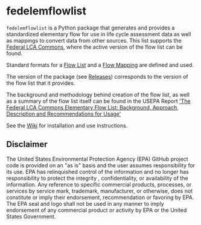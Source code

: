 # fedelemflowlist
`fedelemflowlist` is a Python package that generates and provides a standardized elementary flow for use in life cycle assessment data
 as well as mappings to convert data from other sources. This list supports the [Federal LCA Commons](http://www.lcacommons.gov), 
 where the active version of the flow list can be found. 

 Standard formats for a [Flow List](./format%20specs/FlowList.md)
 and a [Flow Mapping](./format%20specs/FlowMapping.md) are defined and used. 
 
 The version of the package (see [Releases](./releases/)) corresponds to the version of the flow list that it provides.
 
 The background and methodology behind creation of the flow list, as well as a summary of the flow list itself can be
  found in the USEPA Report
  ['The Federal LCA Commons Elementary Flow List: Background, Approach, Description and Recommendations for Usage'](https://cfpub.epa.gov/si/si_public_search_results.cfm?simpleSearch=0&showCriteria=2&searchAll=elementary+flows&TIMSType=Published+Report&dateBeginPublishedPresented=07%2F31%2F2019)
 
See the [Wiki](./wiki/) for installation and use instructions.

## Disclaimer
The United States Environmental Protection Agency (EPA) GitHub project code is provided on an "as is" basis
 and the user assumes responsibility for its use.  EPA has relinquished control of the information and no longer
  has responsibility to protect the integrity , confidentiality, or availability of the information.  Any
   reference to specific commercial products, processes, or services by service mark, trademark, manufacturer,
    or otherwise, does not constitute or imply their endorsement, recommendation or favoring by EPA.  The EPA seal
     and logo shall not be used in any manner to imply endorsement of any commercial product or activity by EPA or
      the United States Government.
